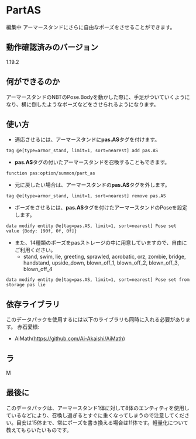 # PartAS

編集中
アーマースタンドにさらに自由なポーズをさせることができます。

## 動作確認済みのバージョン

1.19.2

## 何ができるのか

アーマースタンドのNBTのPose.Bodyを動かした際に、手足がついていくようになり、横に倒したようなポーズなどをさせられるようになります。

## 使い方

- 適応させるには、アーマースタンドに**pas.AS**タグを付けます。
```mcfunction
tag @e[type=armor_stand, limit=1, sort=nearest] add pas.AS
```

- **pas.AS**タグの付いたアーマースタンドを召喚することもできます。
```mcfunction
function pas:option/summon/part_as
```

- 元に戻したい場合は、アーマースタンドの**pas.AS**タグを外します。
```mcfunction
tag @e[type=armor_stand, limit=1, sort=nearest] remove pas.AS
```

- ポーズをさせるには、**pas.AS**タグを付けたアーマースタンドのPoseを設定します。

```mcfunction
data modify entity @e[tag=pas.AS, limit=1, sort=nearest] Pose set value {Body: [90f, 0f, 0f]}
```

- また、14種類のポーズをpasストレージの中に用意していますので、自由にご利用ください。
   - stand, swim, lie, greeting, sprawled, acrobatic, orz, zombie, bridge, handstand, upside_down, blown_off_1, blown_off_2, blown_off_3, blown_off_4

```mcfunction
data modify entity @e[tag=pas.AS, limit=1, sort=nearest] Pose set from storage pas lie
```

## 依存ライブラリ
このデータパックを使用するには以下のライブラリも同時に入れる必要があります。
赤石愛様:
- AiMath(https://github.com/Ai-Akaishi/AiMath)

## ラ
M

## 最後に
このデータパックは、アーマースタンド1体に対して8体のエンティティを使用しているなどにより、召喚し過ぎるとすぐに重くなってしまうので注意してください。目安は15体まで、常にポーズを書き換える場合は11体です。軽量化について教えてもらいたいものです。

